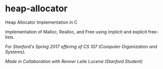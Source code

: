 # heap-allocator

Heap Allocator Implementation in C

Implementation of Malloc, Realloc, and Free using implicit and explicit free-lists.

<i>For Stanford's Spring 2017 offering of CS 107 (Computer Organization and Systems).<i>

<i>Made in Collaboration with Renner Leite Lucena (Stanford Student)<i>

